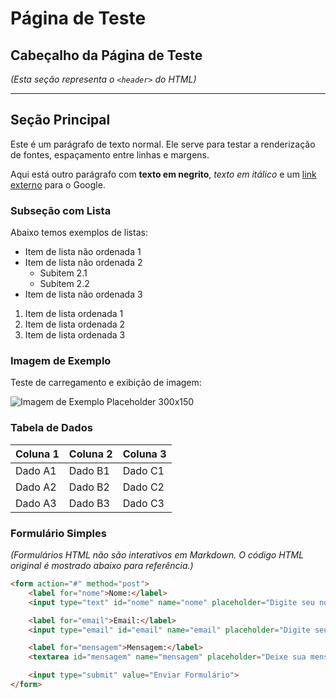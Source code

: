 # Página de Teste

## Cabeçalho da Página de Teste
*(Esta seção representa o `<header>` do HTML)*

---

## Seção Principal

Este é um parágrafo de texto normal. Ele serve para testar a renderização de fontes, espaçamento entre linhas e margens.

Aqui está outro parágrafo com **texto em negrito**, *texto em itálico* e um [link externo](https://www.google.com) para o Google.

### Subseção com Lista

Abaixo temos exemplos de listas:

* Item de lista não ordenada 1
* Item de lista não ordenada 2
    * Subitem 2.1
    * Subitem 2.2
* Item de lista não ordenada 3

1.  Item de lista ordenada 1
2.  Item de lista ordenada 2
3.  Item de lista ordenada 3

### Imagem de Exemplo

Teste de carregamento e exibição de imagem:

![Imagem de Exemplo Placeholder 300x150](https://via.placeholder.com/300x150)

### Tabela de Dados

| Coluna 1 | Coluna 2 | Coluna 3 |
| :------- | :------- | :------- |
| Dado A1  | Dado B1  | Dado C1  |
| Dado A2  | Dado B2  | Dado C2  |
| Dado A3  | Dado B3  | Dado C3  |

### Formulário Simples

*(Formulários HTML não são interativos em Markdown. O código HTML original é mostrado abaixo para referência.)*

```html
<form action="#" method="post">
    <label for="nome">Nome:</label>
    <input type="text" id="nome" name="nome" placeholder="Digite seu nome" required>

    <label for="email">Email:</label>
    <input type="email" id="email" name="email" placeholder="Digite seu email" required>

    <label for="mensagem">Mensagem:</label>
    <textarea id="mensagem" name="mensagem" placeholder="Deixe sua mensagem"></textarea>

    <input type="submit" value="Enviar Formulário">
</form>

